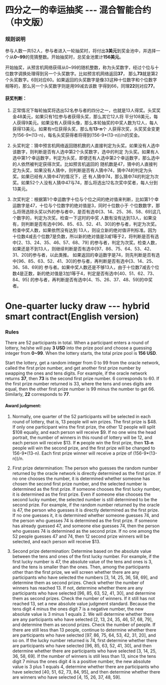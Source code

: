 # 四分之一的幸运抽奖 --- 混合智能合约（中文版）

### 规则说明

参与人数一共52人，参与者进入一轮抽奖时，将付出**3美元**到奖金池中，并选择一个从**0~99**的竞猜整数。开始抽奖时，总奖金池累计**156美元**。

开始抽奖，从预言机网络获得从0~99的随机整数，称为头奖数字，经过个位与十位数字调换处理得到另一个头奖数字。比如预言机网络返回**37**，
那么**73**就是第2个头奖数字。6则对应60。如果返回的头奖数字是像33这种十位数字和个位数字相等的，那么另一个头奖数字则是用99减去该数
字得到66，同理**22**则对应**77**。

#### 获奖判断：

1. 正常情况下每轮抽奖将选出52名参与者的四分之一，也就是13人得奖。头奖奖金48美元，如果只有1位参与者获得头奖，那么其它12人将
   平分108美元，每人获得9美元。如果没有人获得头像，那么本轮抽奖的中奖人数为12人，每人获得13美元。如果有n位获得头奖，那么有**13-n**个
   人获得次奖，头奖奖金变更为156-9*(13-n)，每名头奖获得者将得到(156-9*(13-n))/n的奖金。

2. 头奖判定：猜中预言机网络返回随机数的人直接判定为头奖。如果没有人选中该数字，则判断是否有人选中第2个头奖数字，选中的判定
   为头奖。如果有人选中第1个幸运数字，判定为头奖，即便还有人选中第2个幸运数字，那么选中的人依然被判定获得次奖。比如预言机返回的
   随机数是47，猜中的人直接判定为头奖，如果没有人猜中，则判断是否有人猜中74，猜中74的判定为头奖。如果已经有人猜中47的情况下，还
   有人猜中74，那么猜中74的判定为次奖。如果52个人没有人猜中47与74，那么将选出12名次奖中奖者，每人分到13美元。

3. 次奖判定：根据第1个幸运数字十位与个位之间的绝对值来判断，比如第1个幸运数字是47，十位与个位数字的绝对值是3，同时十位数小于
   个位数数字，那么将筛选除头奖以外的参与者中，是否有选中[3、14、25、36、58、69]这几个数字的，判定为次奖。检查一下这时的中奖
   人数有没有达到13人，如果没有，则判断是否有选中[96、85、63、52、41、30]的参与者，判定为次奖。检查中奖人数，如果依然没有达到
   13人，则设立新的绝对值评判标准。因为十位数4减去个位数7是负数，所以新的绝对值是3减1等于2，将判断是否有选中[2、13、24、35、46、57、68、79]
   的参与者，判定为次奖。检查人数，如果还是不到13人，则继续判断是否有选中[97、86、75、64、53、42、31、20]的参与者，以此类推。
   如果返回的幸运数字是74，则先判断是否有选中[96、85、63、52、41、30]的参与者，再判断是否有选中[3、14、25、36、58、69]的
   参与者。如果中奖人数还是不够13人，由于十位数7减去个位数4是正数，新的绝对值是3加1等于4，判定是否有选中[40、51、62、73、84、95]
   的参与者，再判断是否有选中[4、15、26、37、48、59]的中奖者。

# One-quarter lucky draw --- hybrid smart contract(English version)

### Rules

There are 52 participants in total. When a participant enters a round of lottery, he/she will pay **3 USD**
into the prize pool and choose a guessing integer from **0~99**. When the lottery starts, the total prize
pool is **156 USD**.

Start the lottery, get a random integer from 0 to 99 from the oracle network, called the first prize number,
and get another first prize number by swapping the ones and tens digits. For example, if the oracle network
returns **37**, then **73** is the second first prize number. 6 corresponds to 60. If the first prize number
returned is 33, where the tens and ones digits are equal, then the other first prize number is 99 minus the
number to get 66. Similarly, **22** corresponds to **77**.

#### Award judgment:

1. Normally, one quarter of the 52 participants will be selected in each round of lottery, that is, 13 people
   will win prizes. The first prize is $48. If only one participant wins the first prize, the other 12 people will
   split $108 equally, and each person will receive $9. If no one wins the head portrait, the number of winners
   in this round of lottery will be 12, and each person will receive $13. If **n** people win the first prize, then
   **13-n** people will win the second prize, and the first prize will be changed to 156-9*(13-n). Each first prize
   winner will receive a prize of (156-9*(13-n))/n.

2. First prize determination: The person who guesses the random number returned by the oracle network is directly
   determined as the first prize. If no one chooses the number, it is determined whether someone has chosen the second
   first prize number, and the selected number is determined as the first prize. If someone chooses the first lucky
   number, it is determined as the first prize. Even if someone else chooses the second lucky number, the selected
   number is still determined to be the second prize. For example, if the random number returned by the oracle is 47,
   the person who guesses it is directly determined as the first prize. If no one guesses it, it is determined whether
   someone guesses 74, and the person who guesses 74 is determined as the first prize. If someone has already guessed
   47, and someone else guesses 74, then the person who guesses 74 is determined as the second prize. If no one among
   the 52 people guesses 47 and 74, then 12 second prize winners will be selected, and each person will receive $13.

3. Second prize determination: Determine based on the absolute value between the tens and ones of the first lucky
   number. For example, if the first lucky number is 47, the absolute value of the tens and ones is 3, and the tens
   is smaller than the ones. Then, among the participants other than the first prize, we will screen whether there
   are any participants who have selected the numbers [3, 14, 25, 36, 58, 69], and determine them as second prizes.
   Check whether the number of winners has reached 13. If not, determine whether there are any participants who have
   selected [96, 85, 63, 52, 41, 30], and determine them as second prizes. Check the number of winners. If it still
   has not reached 13, set a new absolute value judgment standard. Because the tens digit 4 minus the ones digit 7
   is a negative number, the new absolute value is 3 minus 1 equals 2. We will determine whether there are any participants
   who have selected [2, 13, 24, 35, 46, 57, 68, 79], and determine them as second prizes. Check the number of people.
   If there are still less than 13 people, continue to determine whether there are participants who have selected
   [97, 86, 75, 64, 53, 42, 31, 20], and so on.
   If the lucky number returned is 74, first determine whether there are participants who have selected
   [96, 85, 63, 52, 41, 30], and then determine whether there are participants who have selected [3, 14, 25, 36, 58, 69].
   If the number of winners is still less than 13, since the tens digit 7 minus the ones digit 4 is a positive number,
   the new absolute value is 3 plus 1 equals 4, determine whether there are participants who have selected
   [40, 51, 62, 73, 84, 95], and then determine whether there are winners who have selected [4, 15, 26, 37, 48, 59].
